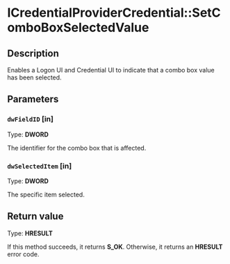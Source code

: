 # ICredentialProviderCredential::SetComboBoxSelectedValue

## Description

Enables a Logon UI and Credential UI to indicate that a combo box value has been selected.

## Parameters

### `dwFieldID` [in]

Type: **DWORD**

The identifier for the combo box that is affected.

### `dwSelectedItem` [in]

Type: **DWORD**

The specific item selected.

## Return value

Type: **HRESULT**

If this method succeeds, it returns **S_OK**. Otherwise, it returns an **HRESULT** error code.